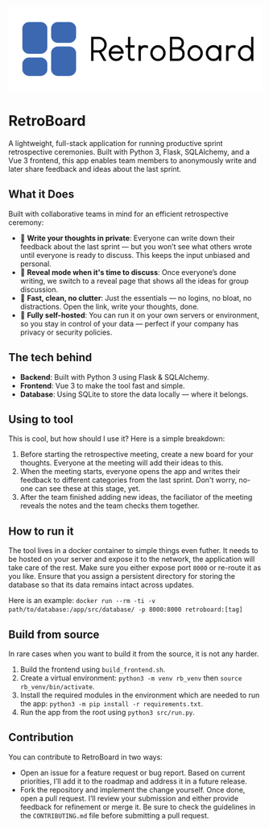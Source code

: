 ![Banner](assets/retroboard-banner.png)

# RetroBoard

A lightweight, full-stack application for running productive sprint retrospective ceremonies. Built with Python 3, Flask, SQLAlchemy, and a Vue 3 frontend, this app enables team members to anonymously write and later share feedback and ideas about the last sprint.

## What it Does

Built with collaborative teams in mind for an efficient retrospective ceremony:

* 🧠 **Write your thoughts in private**: Everyone can write down their feedback about the last sprint — but you won’t see what others wrote until everyone is ready to discuss. This keeps the input unbiased and personal.
* 👀 **Reveal mode when it's time to discuss**: Once everyone’s done writing, we switch to a reveal page that shows all the ideas for group discussion.
* 🚀 **Fast, clean, no clutter**: Just the essentials — no logins, no bloat, no distractions. Open the link, write your thoughts, done.
* 🔐 **Fully self-hosted**: You can run it on your own servers or environment, so you stay in control of your data — perfect if your company has privacy or security policies.

## The tech behind

* **Backend**: Built with Python 3 using Flask & SQLAlchemy.
* **Frontend**: Vue 3 to make the tool fast and simple.
* **Database**: Using SQLite to store the data locally — where it belongs.

## Using to tool

This is cool, but how should I use it? Here is a simple breakdown:

1. Before starting the retrospective meeting, create a new board for your thoughts. Everyone at the meeting will add their ideas to this.
2. When the meeting starts, everyone opens the app and writes their feedback to different categories from the last sprint. Don't worry, no-one can see these at this stage, yet.
3. After the team finished adding new ideas, the faciliator of the meeting reveals the notes and the team checks them together.

## How to run it

The tool lives in a docker container to simple things even futher. It needs to be hosted on your server and expose it to the network, the application will take care of the rest. Make sure you either expose port `8000` or re-route it as you like. Ensure that you assign a persistent directory for storing the database so that its data remains intact across updates.

Here is an example:
```docker run --rm -ti -v path/to/database:/app/src/database/ -p 8000:8000 retroboard:[tag]```

## Build from source

In rare cases when you want to build it from the source, it is not any harder.

1. Build the frontend using `build_frontend.sh`.
2. Create a virtual environment: `python3 -m venv rb_venv` then `source rb_venv/bin/activate`.
3. Install the required modules in the environment which are needed to run the app: `python3 -m pip install -r requirements.txt`.
4. Run the app from the root using `python3 src/run.py`.

## Contribution

You can contribute to RetroBoard in two ways:

* Open an issue for a feature request or bug report. Based on current priorities, I’ll add it to the roadmap and address it in a future release.
* Fork the repository and implement the change yourself. Once done, open a pull request. I’ll review your submission and either provide feedback for refinement or merge it. Be sure to check the guidelines in the `CONTRIBUTING.md` file before submitting a pull request.
